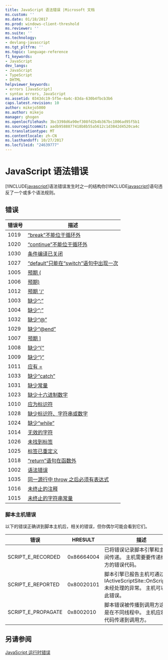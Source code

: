 ```yaml
---
title: JavaScript 语法错误 |Microsoft 文档
ms.custom: ''
ms.date: 01/18/2017
ms.prod: windows-client-threshold
ms.reviewer: ''
ms.suite: ''
ms.technology:
- devlang-javascript
ms.tgt_pltfrm: ''
ms.topic: language-reference
f1_keywords:
- JavaScript
dev_langs:
- JavaScript
- TypeScript
- DHTML
helpviewer_keywords:
- errors [JavaScript]
- syntax errors, JavaScript
ms.assetid: 0343dc19-5f5e-4a4c-83da-630b4fbcb3b6
caps.latest.revision: 10
author: mikejo5000
ms.author: mikejo
manager: ghogen
ms.openlocfilehash: 3bc3398d6a90ef308fd2b4b367bc1006ad95f5b1
ms.sourcegitcommit: aadb9588877418b8b55a5612c1d3842d4520ca4c
ms.translationtype: MT
ms.contentlocale: zh-CN
ms.lasthandoff: 10/27/2017
ms.locfileid: "24639777"
---
```

# <a name="javascript-syntax-errors"></a>JavaScript 语法错误
[!INCLUDE[javascript](../../javascript/includes/javascript-md.md)]语法错误发生时之一的结构你[!INCLUDE[javascript](../../javascript/includes/javascript-md.md)]语句违反了一个或多个语法规则。  
  
## <a name="errors"></a>错误  
  
|错误号|描述|  
|------------------|-----------------|  
|1019|[“break”不能位于循环外](../../javascript/misc/can-t-have-break-outside-of-loop.md)|  
|1020|[“continue”不能位于循环外](../../javascript/misc/can-t-have-continue-outside-of-loop.md)|  
|1030|[条件编译已关闭](../../javascript/misc/conditional-compilation-is-turned-off.md)|  
|1027|[“default”只能在“switch”语句中出现一次](../../javascript/misc/default-can-only-appear-once-in-a-switch-statement.md)|  
|1005|[预期 (](../../javascript/misc/expected-left-parenthesis-javascript.md)|  
|1006|[预期)](../../javascript/misc/expected-right-parenthesis-javascript.md)|  
|1012|[预期 '/'](../../javascript/misc/expected-minus.md)|  
|1003|[缺少“:”](../../javascript/misc/expected-colon.md)|  
|1004|[缺少“;”](../../javascript/misc/expected-semicolon.md)|  
|1032|[缺少“@”](../../javascript/misc/expected-at.md)|  
|1029|[缺少“@end”](../../javascript/misc/expected-at-end.md)|  
|1007|[预期 &#93;](../../javascript/misc/expected-right-square-bracket.md)|  
|1008|[缺少“{”](../../javascript/misc/expected-left-curly-brace.md)|  
|1009|[缺少“}”](../../javascript/misc/expected-right-curly-brace.md)|  
|1011|[应有 =](../../javascript/misc/expected-equal-javascript.md)|  
|1033|[缺少“catch”](../../javascript/misc/expected-catch.md)|  
|1031|[缺少常量](../../javascript/misc/expected-constant.md)|  
|1023|[缺少十六进制数字](../../javascript/misc/expected-hexadecimal-digit.md)|  
|1010|[应为标识符](../../javascript/misc/expected-identifier-javascript.md)|  
|1028|[缺少标识符、字符串或数字](../../javascript/misc/expected-identifier-string-or-number.md)|  
|1024|[缺少“while”](../../javascript/misc/expected-while.md)|  
|1014|[无效的字符](../../javascript/misc/invalid-character-javascript.md)|  
|1026|[未找到标签](../../javascript/misc/label-not-found.md)|  
|1025|[标签已重定义](../../javascript/misc/label-redefined.md)|  
|1018|[“return”语句在函数外](../../javascript/misc/return-statement-outside-of-function.md)|  
|1002|[语法错误](../../javascript/misc/syntax-error-javascript.md)|  
|1035|[同一源行中 throw 之后必须有表达式](../../javascript/misc/throw-must-be-followed-by-an-expression-on-the-same-source-line.md)|  
|1016|[未终止的注释](../../javascript/misc/unterminated-comment.md)|  
|1015|[未终止的字符串常量](../../javascript/misc/unterminated-string-constant-javascript.md)|  
  
### <a name="script-host-errors"></a>脚本主机错误  
 以下的错误正确讲到脚本主机后，相关的错误，但你偶尔可能会看到它们。  
  
|错误|HRESULT|描述|  
|-----------|-------------|-----------------|  
|SCRIPT_E_RECORDED|0x86664004|已将错误记录脚本引擎和主机之间传递。 主机需要要传递给调用方的错误代码。|  
|SCRIPT_E_REPORTED|0x80020101|脚本引擎已报告主机可通过 IActiveScriptSite::OnScriptError 未经处理的异常。 主机可以忽略此错误。|  
|SCRIPT_E_PROPAGATE|0x8002010|脚本错误被传播到调用方这可能是在不同线程中。 主机应将错误代码传递到调用方。|  
  
## <a name="see-also"></a>另请参阅  
 [JavaScript 运行时错误](../../javascript/reference/javascript-run-time-errors.md)